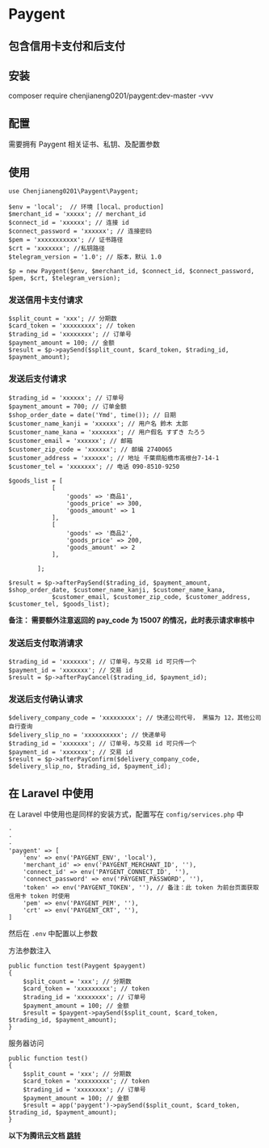 # Paygent

## 包含信用卡支付和后支付

## 安装
composer require chenjianeng0201/paygent:dev-master -vvv
## 配置
需要拥有 Paygent 相关证书、私钥、及配置参数

## 使用
```
use Chenjianeng0201\Paygent\Paygent;

$env = 'local';  // 环境 [local、production]
$merchant_id = 'xxxxx'; // merchant_id
$connect_id = 'xxxxxx'; // 连接 id
$connect_password = 'xxxxxx'; // 连接密码
$pem = 'xxxxxxxxxxx'; // 证书路径
$crt = 'xxxxxxx'; //私钥路径
$telegram_version = '1.0'; // 版本，默认 1.0

$p = new Paygent($env, $merchant_id, $connect_id, $connect_password, $pem, $crt, $telegram_version);
```

### 发送信用卡支付请求
```
$split_count = 'xxx'; // 分期数
$card_token = 'xxxxxxxxx'; // token
$trading_id = 'xxxxxxxx'; // 订单号
$payment_amount = 100; // 金额
$result = $p->paySend($split_count, $card_token, $trading_id, $payment_amount);
```


### 发送后支付请求

```
$trading_id = 'xxxxxx'; // 订单号
$payment_amount = 700; // 订单金额
$shop_order_date = date('Ymd', time()); // 日期
$customer_name_kanji = 'xxxxxx'; // 用户名 鈴木 太郎
$customer_name_kana = 'xxxxxxx'; // 用户假名 すずき たろう
$customer_email = 'xxxxxx'; // 邮箱
$customer_zip_code = 'xxxxxx'; // 邮编 2740065
$customer_address = 'xxxxxx'; // 地址 千葉県船橋市高根台7-14-1
$customer_tel = 'xxxxxxx'; // 电话 090-8510-9250

$goods_list = [
            [
                'goods' => '商品1',
                'goods_price' => 300,
                'goods_amount' => 1
            ],
            [
                'goods' => '商品2',
                'goods_price' => 200,
                'goods_amount' => 2
            ],

        ];

$result = $p->afterPaySend($trading_id, $payment_amount, $shop_order_date, $customer_name_kanji, $customer_name_kana,
            $customer_email, $customer_zip_code, $customer_address, $customer_tel, $goods_list);
```

**备注： 需要额外注意返回的 pay_code 为 15007 的情况，此时表示请求审核中**

### 发送后支付取消请求
```
$trading_id = 'xxxxxxx'; // 订单号，与交易 id 可只传一个
$payment_id = 'xxxxxxx'; // 交易 id
$result = $p->afterPayCancel($trading_id, $payment_id);
```


### 发送后支付确认请求
```
$delivery_company_code = 'xxxxxxxxx'; // 快递公司代号， 黑猫为 12，其他公司自行查询
$delivery_slip_no = 'xxxxxxxxxx'; // 快递单号
$trading_id = 'xxxxxxx'; // 订单号，与交易 id 可只传一个
$payment_id = 'xxxxxxx'; // 交易 id
$result = $p->afterPayConfirm($delivery_company_code, $delivery_slip_no, $trading_id, $payment_id);
```

## 在 Laravel 中使用
在 Laravel 中使用也是同样的安装方式，配置写在 `config/services.php` 中
```
·
·
·
'paygent' => [
    'env' => env('PAYGENT_ENV', 'local'),
    'merchant_id' => env('PAYGENT_MERCHANT_ID', ''),
    'connect_id' => env('PAYGENT_CONNECT_ID', ''),
    'connect_password' => env('PAYGENT_PASSWORD', ''),
    'token' => env('PAYGENT_TOKEN', ''), // 备注：此 token 为前台页面获取信用卡 token 时使用
    'pem' => env('PAYGENT_PEM', ''),
    'crt' => env('PAYGENT_CRT', ''),
]
```

然后在 `.env` 中配置以上参数

方法参数注入
```
public function test(Paygent $paygent)
{
    $split_count = 'xxx'; // 分期数
    $card_token = 'xxxxxxxxx'; // token
    $trading_id = 'xxxxxxxx'; // 订单号
    $payment_amount = 100; // 金额
    $result = $paygent->paySend($split_count, $card_token, $trading_id, $payment_amount);
}
```

服务器访问
```
public function test()
{
    $split_count = 'xxx'; // 分期数
    $card_token = 'xxxxxxxxx'; // token
    $trading_id = 'xxxxxxxx'; // 订单号
    $payment_amount = 100; // 金额
    $result = app('paygent')->paySend($split_count, $card_token, $trading_id, $payment_amount);
}
```

**以下为腾讯云文档 <a href="https://dev.tencent.com/s/d6174133-c098-4426-83a6-307d0ee6608a">跳转</a>**
